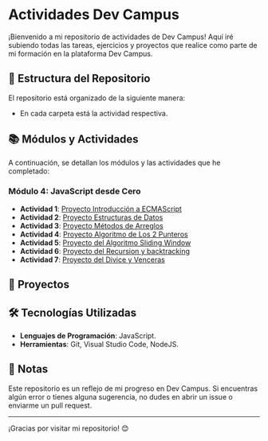 # Actividades Dev Campus
 
 ¡Bienvenido a mi repositorio de actividades de Dev Campus! Aquí iré subiendo todas las tareas, ejercicios y proyectos que realice como parte de mi formación en la plataforma Dev Campus.
 
 ## 📁 Estructura del Repositorio
 
 El repositorio está organizado de la siguiente manera:
  - En cada carpeta está la actividad respectiva.
 
 
 ## 📚 Módulos y Actividades
 
 A continuación, se detallan los módulos y las actividades que he completado:
 
 ### Módulo 4: JavaScript desde Cero
 - **Actividad 1**: [Proyecto Introducción a ECMAScript](https://github.com/eduardotec05/LogicaYAlgoritmos-DEV-F/tree/main/IntroduccionAECMAScript)
 - **Actividad 2**: [Proyecto Estructuras de Datos](https://github.com/eduardotec05/LogicaYAlgoritmos-DEV-F/tree/main/EstructurasDeDatos)
 - **Actividad 3**: [Proyecto Métodos de Arreglos](https://github.com/eduardotec05/LogicaYAlgoritmos-DEV-F/tree/main/M%C3%A9todosDeArreglos)
 - **Actividad 4**: [Proyecto Algoritmo de Los 2 Punteros](https://github.com/eduardotec05/LogicaYAlgoritmos-DEV-F/tree/main/AlgoritmoDeLos2Punteros)
 - **Actividad 5**: [Proyecto del Algoritmo Sliding Window](https://github.com/eduardotec05/LogicaYAlgoritmos-DEV-F/tree/main/AlgoritmoSlidingWindow)
 - **Actividad 6**: [Proyecto del Recursion y backtracking](https://github.com/eduardotec05/LogicaYAlgoritmos-DEV-F/tree/main/RecursionYBacktracking)
  - **Actividad 7**: [Proyecto del Divice y Venceras](https://github.com/eduardotec05/LogicaYAlgoritmos-DEV-F/tree/main/DivideYVenceras)

 ## 🚀 Proyectos
 
 
 ## 🛠️ Tecnologías Utilizadas
 
 - **Lenguajes de Programación**: JavaScript.
 - **Herramientas**: Git, Visual Studio Code, NodeJS.
 
 ## 📝 Notas
 
 Este repositorio es un reflejo de mi progreso en Dev Campus. Si encuentras algún error o tienes alguna sugerencia, no dudes en abrir un issue o enviarme un pull request.
 
 
 ---
 
 ¡Gracias por visitar mi repositorio! 😊